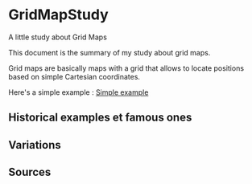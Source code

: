 # GridMapStudy
A little study about Grid Maps

This document is the summary of my study about grid maps.

Grid maps are basically maps with a grid that allows to locate positions based on simple Cartesian coordinates.

Here's a simple example : [Simple example](example1.jpg)


## Historical examples et famous ones



## Variations

## Sources

